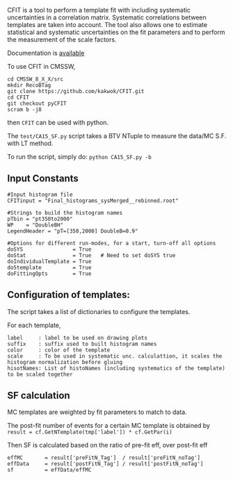 CFIT is a tool to perform a template fit with including
systematic uncertainties in a correlation matrix. Systematic
correlations between templates are taken into account. The tool also
allows one to estimate statistical and systematic uncertainties
on the fit parameters and to perform the measurement of the scale factors.

Documentation is [available](./doc/doc.pdf)

To use CFIT in CMSSW, 
```
cd CMSSW_8_X_X/src
mkdir RecoBTag
git clone https://github.com/kakwok/CFIT.git
cd CFIT
git checkout pyCFIT
scram b -j8
```
then `CFIT` can be used with python.

The `test/CA15_SF.py` script takes a BTV NTuple to measure the data/MC S.F. with LT method.
 
To run the script, simply do:
`python CA15_SF.py -b`

## Input Constants
```
#Input histogram file
CFITinput = "Final_histograms_sysMerged__rebinned.root"

#Strings to build the histogram names
pTbin = "pt350to2000"
WP    = "DoubleBH"   
LegendHeader = "pT=[350,2000] DoubleB=0.9"

#Options for different run-modes, for a start, turn-off all options
doSYS                = True
doStat               = True   # Need to set doSYS true
doIndividualTemplate = True
do5template          = True
doFittingOpts        = True
```

## Configuration of templates:
The script takes a list of dictionaries to configure the templates.

For each template,
```
label     : label to be used on drawing plots
suffix    : suffix used to built histogram names
color     : color of the template
scale     : To be used in systematic unc. calculattion, it scales the histogram normalization before gluing
hisotNames: List of histoNames (including systematics of the template) to be scaled together
```

## SF calculation

MC templates are weighted by fit parameters to match to data.

The post-fit number of events for a certain MC template is obtained by 
`result = cf.GetNTemplate(tmp['label']) * cf.GetPar(i)`

Then SF is calculated based on the ratio of pre-fit eff, over post-fit eff
```
effMC       = result['preFitN_Tag']  / result['preFitN_noTag']
effData     = result['postFitN_Tag'] / result['postFitN_noTag']
sf          = effData/effMC
```

